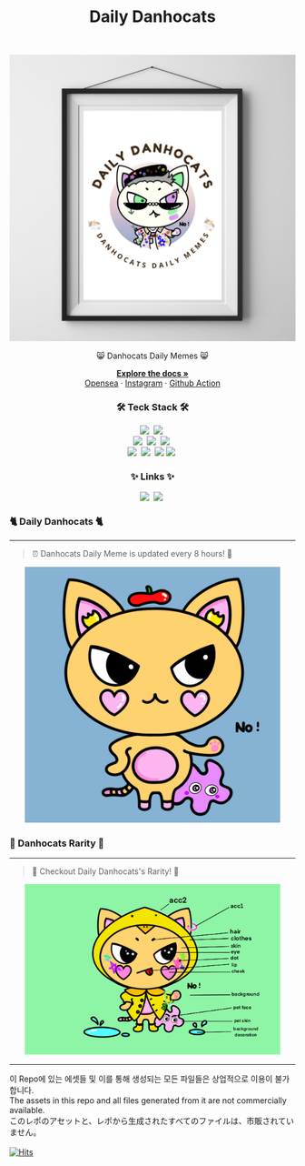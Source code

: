 <h1 align="center"> Daily Danhocats </h1> <br>
<p align="center">
  <a href="https://www.instagram.com/danhocats_daily/">
    <img alt="Danhocats" title="Danhocats" src="https://raw.githubusercontent.com/ika9810/Danhocats-Daily/main/asset/mockup.png">
  </a>
</p>

<p align="center">
  😸 Danhocats Daily Memes 😸
</p>

<p align="center">
<a href="https://bit.ly/3yHEKWo"><strong>Explore the docs »</strong></a>
<br>
<a href="https://opensea.io/collection/danhocats">Opensea</a>
·
<a href="https://www.instagram.com/danhocats_daily/">Instagram</a>
·
<a href="https://github.com/ika9810/Danhocats-Daily/actions">Github Action</a>
</p>
<h3 align="center">🛠 Teck Stack 🛠</h3>
<p align="center">
<!-- node, npm, Github Action, Zapier python, markdown, instagram, -->
  <img src="https://img.shields.io/badge/Node.js-339933?style=flat&logo=Node.js&logoColor=white"/></a>&nbsp
  <img src="https://img.shields.io/badge/NPM-%23CB3837.svg?style=flat&logo=npm&logoColor=white"/></a>&nbsp
  <br>
  <img src="https://img.shields.io/badge/GitHub Action-gray?style=flat&logo=GitHub&logoColor=black"/></a>&nbsp
  <img src="https://img.shields.io/badge/Zapier-%23CB3837.svg?style=flat&logoColor=white"/></a>&nbsp
  <img src="https://img.shields.io/badge/Figma-F24E1E?style=flat&logo=Figma&logoColor=white"/></a>&nbsp
  <br>
  <img src="https://img.shields.io/badge/Vercel-000000?style=flat&logo=Vercel&logoColor=white"/></a>&nbsp</a>
  <img src="https://img.shields.io/badge/Python-white?style=flat&logo=Python&logoColor=#3776AB"/></a>&nbsp
  <img src="https://img.shields.io/badge/Markdown-000000?style=flat&logo=Markdown&logoColor=white"/>
  <img src="https://img.shields.io/badge/GitHub-gray?style=flat&logo=GitHub&logoColor=black"/></a>&nbsp
</p>


<h3 align="center"> ✨ Links ✨ </h3>
<p align="center">
  <a href="https://www.instagram.com/danhocats_daily/"><img src="https://img.shields.io/badge/Instagram-E4405F?style=flat&logo=Instagram&logoColor=white&link=https://www.instagram.com/danhocats_daily/"/></a>&nbsp
  <a href="https://bit.ly/3yHEKWo"><img src="https://img.shields.io/badge/website-000000?style=flat&logo=About.me&logoColor=white&link=https://www.instagram.com/danhocats_daily/"/></a>&nbsp
</p>

### 🐈 Daily Danhocats 🐈
******
> ⏰ Danhocats Daily Meme is updated every 8 hours! 🔄
<p align="center">
  <a href="https://raw.githubusercontent.com/ika9810/Danhocats-Daily/main/build/images/1.png">
    <img alt="Danhocats" title="Danhocats" src="https://raw.githubusercontent.com/ika9810/Danhocats-Daily/main/build/images/1.png" width="450">
  </a>
</p>

### 🦄 Danhocats Rarity 🦄
******
> 🌈 Checkout Daily Danhocats's Rarity! 🌈
<p align="center">
  <a href="https://raw.githubusercontent.com/ika9810/Danhocats-Daily/main/asset/rarity.png">
    <img alt="Danhocats" title="Danhocats" src="https://raw.githubusercontent.com/ika9810/Danhocats-Daily/main/asset/rarity.png" width="450">
  </a>
</p>

******

이 Repo에 있는 에셋들 및 이를 통해 생성되는 모든 파일들은 상업적으로 이용이 불가합니다. <br>
The assets in this repo and all files generated from it are not commercially available.<br>
このレポのアセットと、レポから生成されたすべてのファイルは、市販されていません。<br><br>
[![Hits](https://hits.seeyoufarm.com/api/count/incr/badge.svg?url=https%3A%2F%2Fgithub.com%2Fika9810%2FDanhocats-Daily&count_bg=%23FFC8C8&title_bg=%23555555&icon=&icon_color=%23E7E7E7&title=hits&edge_flat=false)](https://hits.seeyoufarm.com) 
